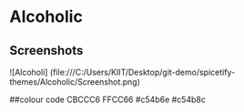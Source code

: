 # Alcoholic

## Screenshots

![Alcoholi] (file:///C:/Users/KIIT/Desktop/git-demo/spicetify-themes/Alcoholic/Screenshot.png)

##colour code
CBCCC6
FFCC66
#c54b6e
#c54b8c